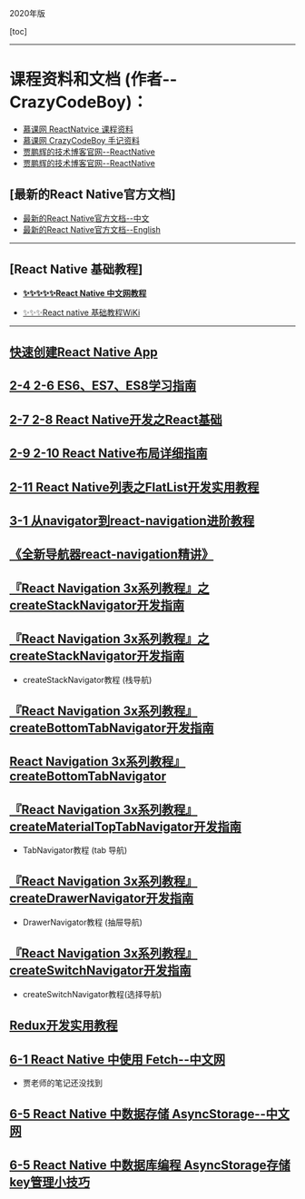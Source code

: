 

2020年版

[toc]

---

# 课程资料和文档 (作者--CrazyCodeBoy)：
- [慕课网 ReactNatvice 课程资料](https://git.imooc.com/coding-304/GitHub_Advanced)
- [慕课网 CrazyCodeBoy 手记资料](http://www.imooc.com/t/4951150#Article)
- [贾鹏辉的技术博客官网--ReactNative](https://www.devio.org/)
- [贾鹏辉的技术博客官网--ReactNative](https://www.devio.org/tags/#React%20Native)

## [最新的React Native官方文档]

- [最新的React Native官方文档--中文](https://reactnative.cn)
- [最新的React Native官方文档--English](https://facebook.github.io/react-native/docs/getting-started.html)

---

## [React Native 基础教程]

- [**✨✨✨✨✨React Native 中文网教程**](https://reactnative.cn/docs/tutorial/)

- [✨✨✨React native 基础教程WiKi](WiKi:https://wiki.imooc.com/reactnative/introduce.html)

---

## [快速创建React Native App](https://www.devio.org/2017/07/12/quickly-create-react-native-app/)

## [2-4  2-6 ES6、ES7、ES8学习指南](https://www.devio.org/2018/09/09/ES6-ES7-ES8-Feature/)

## [2-7 2-8  React Native开发之React基础](https://www.devio.org/2019/03/03/react-basis-for-react-native/)

## [2-9 2-10 React Native布局详细指南](https://www.devio.org/2016/08/01/Reac-Native布局详细指南/)

## [2-11 React Native列表之FlatList开发实用教程](https://www.devio.org/2019/05/19/flatlist/)


## [3-1 从navigator到react-navigation进阶教程](https://www.devio.org/2018/05/15/navigator-to-react-navigation/)
## [《全新导航器react-navigation精讲》](http://coding.imooc.com/class/chapter/304.html#Anchor)

## [『React Navigation 3x系列教程』之createStackNavigator开发指南](https://www.devio.org/2018/12/24/createStackNavigator/)

##  [『React Navigation 3x系列教程』之createStackNavigator开发指南](https://www.devio.org/2018/12/24/createStackNavigator/)

- createStackNavigator教程 (栈导航)

## [『React Navigation 3x系列教程』createBottomTabNavigator开发指南](https://www.devio.org/2018/12/30/createBottomNavigator/)
## [React Navigation 3x系列教程』createBottomTabNavigator](https://www.devio.org/2018/12/24/createBottomNavigator/)
## [『React Navigation 3x系列教程』createMaterialTopTabNavigator开发指南](https://www.devio.org/2019/01/03/createMaterialTopTabNavigator/)

- TabNavigator教程 (tab 导航)

## [『React Navigation 3x系列教程』createDrawerNavigator开发指南](https://www.devio.org/2019/01/20/createDrawerNavigator/)

- DrawerNavigator教程 (抽屉导航)

## [『React Navigation 3x系列教程』createSwitchNavigator开发指南](https://www.devio.org/2019/01/21/createSwitchNavigator/)

- createSwitchNavigator教程(选择导航)

## [Redux开发实用教程](https://www.devio.org/2019/03/04/redux-development-practical-tutorial/)


## [6-1 React Native 中使用 Fetch--中文网](https://reactnative.cn/docs/network/)

- 贾老师的笔记还没找到


## [6-5 React Native 中数据存储 AsyncStorage--中文网](https://reactnative.cn/docs/asyncstorage/)

## [6-5 React Native 中数据库编程 AsyncStorage存储key管理小技巧](https://www.devio.org/2016/09/05/React-Native之AsyncStorage存储key管理小技巧/)